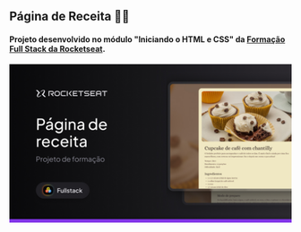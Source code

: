 ## Página de Receita 👩‍💻
#### Projeto desenvolvido no módulo "Iniciando o HTML e CSS" da [Formação Full Stack da Rocketseat](https://www.rocketseat.com.br/formacao/fullstack).

![](./assets/thumbnail.jpg)
